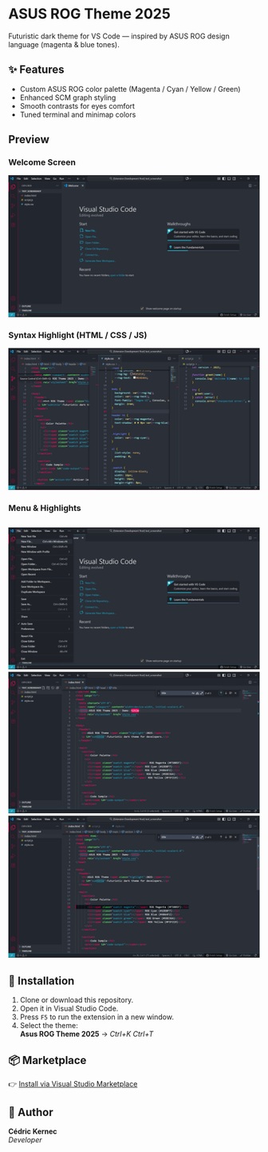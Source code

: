# ASUS ROG Theme 2025

Futuristic dark theme for VS Code — inspired by ASUS ROG design language (magenta & blue tones).

## ✨ Features
- Custom ASUS ROG color palette (Magenta / Cyan / Yellow / Green)
- Enhanced SCM graph styling
- Smooth contrasts for eyes comfort
- Tuned terminal and minimap colors

## Preview

### Welcome Screen
![Welcome](https://raw.githubusercontent.com/cedrickernec/asus-rog-theme-2025/main/images/screenshot-welcome.png)

### Syntax Highlight (HTML / CSS / JS)
![Editor](https://raw.githubusercontent.com/cedrickernec/asus-rog-theme-2025/main/images/screenshot-editor-html-css-js.png)

### Menu & Highlights
![Menu](https://raw.githubusercontent.com/cedrickernec/asus-rog-theme-2025/main/images/screenshot-menu.png)
![Highlight](https://raw.githubusercontent.com/cedrickernec/asus-rog-theme-2025/main/images/screenshot-highlight-1.png)
![Highlight](https://raw.githubusercontent.com/cedrickernec/asus-rog-theme-2025/main/images/screenshot-highlight-2.png)
---
## 🚀 Installation
1. Clone or download this repository.
2. Open it in Visual Studio Code.
3. Press `F5` to run the extension in a new window.
4. Select the theme:  
   **Asus ROG Theme 2025** → _Ctrl+K Ctrl+T_

## 📦 Marketplace
👉 [Install via Visual Studio Marketplace](https://marketplace.visualstudio.com/items?itemName=cedrickernec.asus-rog-theme-2025)

## 🧠 Author
**Cédric Kernec**  
_Developer_
